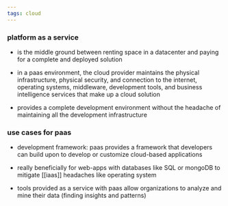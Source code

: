 ```yaml
---
tags: cloud
---
```


### platform as a service
- is the middle ground between renting space in a datacenter and paying for a complete and deployed solution 

- in a paas environment, the cloud provider maintains the physical infrastructure, physical security, and connection to the internet, operating systems, middleware, development tools, and business intelligence services that make up a cloud solution

- provides a complete development environment without the headache of maintaining all the development infrastructure

### use cases for paas

- development framework: paas provides a framework that developers can build upon to develop or customize cloud-based applications 

- really beneficially for web-apps with databases like SQL or mongoDB to mitigate [[iaas]] headaches like operating system

- tools provided as a service with paas allow organizations to analyze and mine their data (finding insights and patterns)
